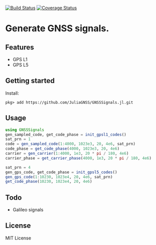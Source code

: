 [![Build Status](https://travis-ci.org/JuliaGNSS/GNSSSignals.jl.svg?branch=master)](https://travis-ci.org/JuliaGNSS/GNSSSignals.jl)
[![Coverage Status](https://coveralls.io/repos/github/JuliaGNSS/GNSSSignals.jl/badge.svg?branch=master)](https://coveralls.io/github/JuliaGNSS/GNSSSignals.jl?branch=master)

# Generate GNSS signals.

## Features

* GPS L1
* GPS L5

## Getting started

Install:
```julia-repl
pkg> add https://github.com/JuliaGNSS/GNSSSignals.jl.git
```

## Usage

```julia
using GNSSSignals
gen_sampled_code, get_code_phase = init_gpsl1_codes()
sat_prn = 1
code = gen_sampled_code(1:4000, 1023e3, 20, 4e6, sat_prn)
code_phase = get_code_phase(4000, 1023e3, 20, 4e6)
carrier = gen_carrier(1:4000, 1e3, 20 * pi / 180, 4e6)
carrier_phase = get_carrier_phase(4000, 1e3, 20 * pi / 180, 4e6)

sat_prn = 4
gen_gps_code, get_code_phase = init_gpsl5_codes()
gen_gps_code(1:10230, 1023e4, 20, 4e6, sat_prn)
get_code_phase(10230, 1023e4, 20, 4e6)
```

## Todo

* Galileo signals

## License

MIT License
